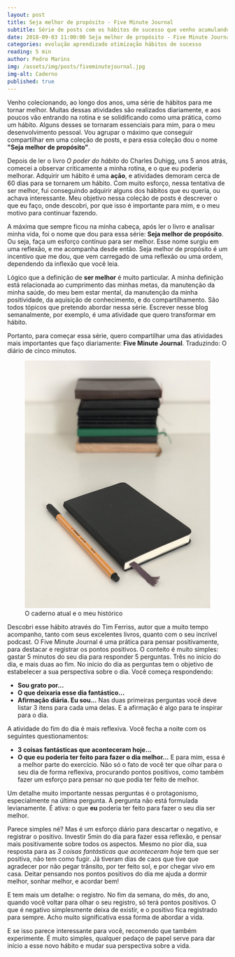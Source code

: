 ```yaml
---
layout: post
title: Seja melhor de propósito - Five Minute Journal
subtitle: Série de posts com os hábitos de sucesso que venho acumulando
date: 2018-09-03 11:00:00 Seja melhor de propósito - Five Minute Journal
categories: evolução aprendizado otimização hábitos de sucesso
reading: 5 min
author: Pedro Marins
img: /assets/img/posts/fiveminutejournal.jpg
img-alt: Caderno
published: true
---
```


Venho colecionando, ao longo dos anos, uma série de hábitos para me tornar melhor. Muitas dessas atividades são realizados diariamente, e aos poucos vão entrando na rotina e se solidificando como uma prática, como um hábito. Alguns desses se tornaram essenciais para mim, para o meu desenvolvimento pessoal. Vou agrupar o máximo que conseguir compartilhar em uma coleção de posts, e para essa coleção dou o nome **"Seja melhor de propósito"**.

Depois de ler o livro *O poder do hábito* do Charles Duhigg, uns 5 anos atrás, comecei a observar criticamente a minha rotina, e o que eu poderia melhorar. Adquirir um hábito é uma **ação**, e atividades demoram cerca de 60 dias para se tornarem um hábito. Com muito esforço, nessa tentativa de ser melhor, fui conseguindo adquirir alguns dos hábitos que eu queria, ou achava interessante. Meu objetivo nessa coleção de posts é descrever o que eu faço, onde descobri, por que isso é importante para mim, e o meu motivo para continuar fazendo.

A máxima que sempre ficou na minha cabeça, após ler o livro e analisar minha vida, foi o nome que dou para essa série: **Seja melhor de propósito**. Ou seja, faça um esforço contínuo para ser melhor. Esse nome surgiu em uma reflexão, e me acompanha desde então. Seja melhor de propósito é um incentivo que me dou, que vem carregado de uma reflexão ou uma ordem, dependendo da inflexão que você leia.

Lógico que a definição de **ser melhor** é muito particular. A minha definição está relacionada ao cumprimento das minhas metas, da manutenção da minha saúde, do meu bem estar mental, da manutenção da minha positividade, da aquisição de conhecimento, e do compartilhamento. São todos tópicos que pretendo abordar nessa série. Escrever nesse blog semanalmente, por exemplo, é uma atividade que quero transformar em hábito.

Portanto, para começar essa série, quero compartilhar uma das atividades mais importantes que faço diariamente: **Five Minute Journal**. Traduzindo: O diário de cinco minutos. 

<figure>
	<img src="/assets/img/posts/fiveminutejournal-history.jpg" alt="Meu histórico de cadernos de anotação">
	<figcaption>O caderno atual e o meu histórico</figcaption>
</figure>

Descobri esse hábito através do Tim Ferriss, autor que a muito tempo acompanho, tanto com seus excelentes livros, quanto com o seu incrível podcast. O Five Minute Journal é uma prática para pensar positivamente, para destacar e registrar os pontos positivos. O conteito é muito simples: gastar 5 minutos do seu dia para responder 5 perguntas. Três no início do dia, e mais duas ao fim. No início do dia as perguntas tem o objetivo de estabelecer a sua perspectiva sobre o dia. Você começa respondendo:
- **Sou grato por...**
- **O que deixaria esse dia fantástico...**
- **Afirmação diária. Eu sou...**
Nas duas primeiras perguntas você deve listar 3 itens para cada uma delas. E a afirmação é algo para te inspirar para o dia.

A atividade do fim do dia é mais reflexiva. Você fecha a noite com os seguintes questionamentos:
- **3 coisas fantásticas que aconteceram hoje...**
- **O que eu poderia ter feito para fazer o dia melhor...**
E para mim, essa é a melhor parte do exercício. Não só o fato de você ter que olhar para o seu dia de forma reflexiva, procurando pontos positivos, como também fazer um esforço para pensar no que podia ter feito de melhor. 

Um detalhe muito importante nessas perguntas é o protagonismo, especialmente na última pergunta. A pergunta não está formulada levianamente. É ativa: o que **eu** poderia ter feito para fazer o seu dia ser melhor.

Parece simples né? Mas é um esforço diário para descartar o negativo, e registrar o positivo. Investir 5min do dia para fazer essa reflexão, e pensar mais positivamente sobre todos os aspectos. Mesmo no pior dia, sua resposta para as *3 coisas fantásticas que aconteceram hoje* tem que ser positiva, não tem como fugir. Já tiveram dias de caos que tive que agradecer por não pegar trânsito, por ter feito sol, e por chegar vivo em casa. Deitar pensando nos pontos positivos do dia me ajuda a dormir melhor, sonhar melhor, e acordar bem!

E tem mais um detalhe: o registro. No fim da semana, do mês, do ano, quando você voltar para olhar o seu registro, só terá pontos positivos. O que é negativo simplesmente deixa de existir, e o positivo fica registrado para sempre. Acho muito significativa essa forma de abordar a vida. 

E se isso parece interessante para você, recomendo que também experimente. É muito simples, qualquer pedaço de papel serve para dar início a esse novo hábito e mudar sua perspectiva sobre a vida.